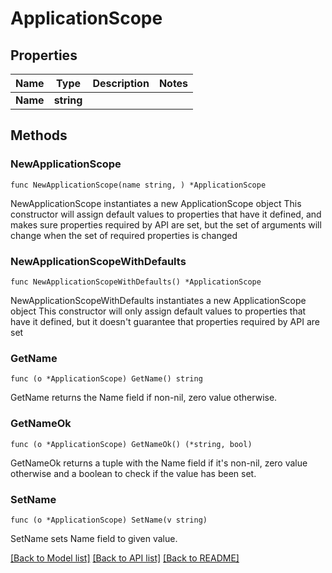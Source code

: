 # ApplicationScope

## Properties

Name | Type | Description | Notes
------------ | ------------- | ------------- | -------------
**Name** | **string** |  | 

## Methods

### NewApplicationScope

`func NewApplicationScope(name string, ) *ApplicationScope`

NewApplicationScope instantiates a new ApplicationScope object
This constructor will assign default values to properties that have it defined,
and makes sure properties required by API are set, but the set of arguments
will change when the set of required properties is changed

### NewApplicationScopeWithDefaults

`func NewApplicationScopeWithDefaults() *ApplicationScope`

NewApplicationScopeWithDefaults instantiates a new ApplicationScope object
This constructor will only assign default values to properties that have it defined,
but it doesn't guarantee that properties required by API are set

### GetName

`func (o *ApplicationScope) GetName() string`

GetName returns the Name field if non-nil, zero value otherwise.

### GetNameOk

`func (o *ApplicationScope) GetNameOk() (*string, bool)`

GetNameOk returns a tuple with the Name field if it's non-nil, zero value otherwise
and a boolean to check if the value has been set.

### SetName

`func (o *ApplicationScope) SetName(v string)`

SetName sets Name field to given value.



[[Back to Model list]](../README.md#documentation-for-models) [[Back to API list]](../README.md#documentation-for-api-endpoints) [[Back to README]](../README.md)


